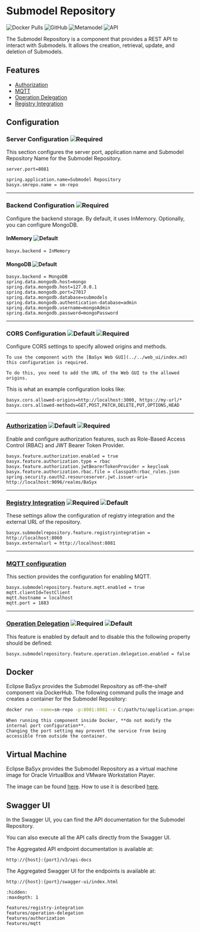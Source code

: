 # Submodel Repository

![Docker Pulls](https://img.shields.io/docker/pulls/eclipsebasyx/submodel-repository)
![GitHub](https://img.shields.io/github/license/eclipse-basyx/basyx-java-server-sdk)
![Metamodel](https://img.shields.io/badge/Metamodel-v3.0-yellow)
![API](https://img.shields.io/badge/API-v3.0-yellow)

The Submodel Repository is a component that provides a REST API to interact with Submodels. It allows the creation, retrieval, update, and deletion of Submodels.

## Features
- [Authorization](./features/authorization.md)
- [MQTT](./features/mqtt.md)
- [Operation Delegation](./features/operation-delegation.md)
- [Registry Integration](./features/registry-integration.md)

## Configuration
### Server Configuration ![Required](https://img.shields.io/badge/required-true-red)
This section configures the server port, application name and Submodel Repository Name for the Submodel Repository.
```properties
server.port=8081

spring.application.name=Submodel Repository
basyx.smrepo.name = sm-repo
```
---

### Backend Configuration ![Required](https://img.shields.io/badge/required-true-red)
Configure the backend storage. By default, it uses InMemory. Optionally, you can configure MongoDB.
#### InMemory ![Default](https://img.shields.io/badge/default-true-blue)
```properties
basyx.backend = InMemory
```
#### MongoDB ![Default](https://img.shields.io/badge/default-false-blue)
```properties
basyx.backend = MongoDB
spring.data.mongodb.host=mongo
spring.data.mongodb.host=127.0.0.1
spring.data.mongodb.port=27017
spring.data.mongodb.database=submodels
spring.data.mongodb.authentication-database=admin
spring.data.mongodb.username=mongoAdmin
spring.data.mongodb.password=mongoPassword
```
---


### CORS Configuration ![Default](https://img.shields.io/badge/default-false-blue) ![Required](https://img.shields.io/badge/required-false-red)
Configure CORS settings to specify allowed origins and methods.

```{warning}
To use the component with the [BaSyx Web GUI](../../web_ui/index.md) this configuration is required.

To do this, you need to add the URL of the Web GUI to the allowed origins.
```

This is what an example configuration looks like:

```properties
basyx.cors.allowed-origins=http://localhost:3000, https://my-url/*
basyx.cors.allowed-methods=GET,POST,PATCH,DELETE,PUT,OPTIONS,HEAD
```
---

### [Authorization](./features/authorization.md) ![Default](https://img.shields.io/badge/default-false-blue) ![Required](https://img.shields.io/badge/required-false-red)
Enable and configure authorization features, such as Role-Based Access Control (RBAC) and JWT Bearer Token Provider.
```properties
basyx.feature.authorization.enabled = true
basyx.feature.authorization.type = rbac
basyx.feature.authorization.jwtBearerTokenProvider = keycloak
basyx.feature.authorization.rbac.file = classpath:rbac_rules.json
spring.security.oauth2.resourceserver.jwt.issuer-uri= http://localhost:9096/realms/BaSyx

```
---

### [Registry Integration](./features/registry-integration.md) ![Required](https://img.shields.io/badge/default-false-blue) ![Default](https://img.shields.io/badge/required-false-red)
These settings allow the configuration of registry integration and the external URL of the repository.
```properties
basyx.submodelrepository.feature.registryintegration = http://localhost:8060
basyx.externalurl = http://localhost:8081
```
---

### [MQTT configuration](./features/mqtt.md)
This section provides the configuration for enabling MQTT.

```properties
basyx.submodelrepository.feature.mqtt.enabled = true
mqtt.clientId=TestClient
mqtt.hostname = localhost
mqtt.port = 1883
```
---

### [Operation Delegation](./features/operation-delegation.md) ![Required](https://img.shields.io/badge/default-true-blue) ![Default](https://img.shields.io/badge/required-false-red)
This feature is enabled by default and to disable this the following property should be defined:
```properties
basyx.submodelrepository.feature.operation.delegation.enabled = false
```

## Docker

Eclipse BaSyx provides the Submodel Repository as off-the-shelf component via DockerHub. The following command pulls the image and creates a container for the Submodel Repository:

```bash
docker run --name=sm-repo -p:8081:8081 -v C:/path/to/application.properties:/application/application.properties eclipsebasyx/submodel-repository:2.0.0-SNAPSHOT
```

```{warning}
When running this component inside Docker, **do not modify the internal port configuration**.  
Changing the port setting may prevent the service from being accessible from outside the container.
```
## Virtual Machine
Eclipse BaSyx provides the Submodel Repository as a virtual machine image for Oracle VirtualBox and VMware Workstation Player. 

The image can be found [here](https://oc.iese.de/index.php/s/9JyJAuOlhh9vMUu). How to use it is described [here](../../../user_tutorials/virtualmachines/alpine_virtualmachine_setup_use.md).

## Swagger UI
In the Swagger UI, you can find the API documentation for the Submodel Repository.

You can also execute all the API calls directly from the Swagger UI.

The Aggregated API endpoint documentation is available at:

	http://{host}:{port}/v3/api-docs
	
The Aggregated Swagger UI for the endpoints is available at:

	http://{host}:{port}/swagger-ui/index.html

```{toctree}
:hidden:
:maxdepth: 1

features/registry-integration
features/operation-delegation
features/authorization
features/mqtt
```